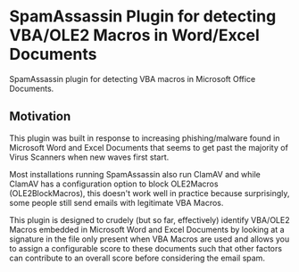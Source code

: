 # SpamAssassin Plugin for detecting VBA/OLE2 Macros in Word/Excel Documents

SpamAssassin plugin for detecting VBA macros in Microsoft Office Documents.

## Motivation ##

This plugin was built in response to increasing phishing/malware found in Microsoft Word and Excel Documents that seems to get past the majority of Virus Scanners when new waves first start.

Most installations running SpamAssassin also run ClamAV and while ClamAV has a configuration option to block OLE2Macros (OLE2BlockMacros), this doesn't work well in practice because surprisingly, some people still send emails with legitimate VBA Macros.

This plugin is designed to crudely (but so far, effectively) identify VBA/OLE2 Macros embedded in Microsoft Word and Excel Documents by looking at a signature in the file only present when VBA Macros are used and allows you to assign a configurable score to these documents such that other factors can contribute to an overall score before considering the email spam.



